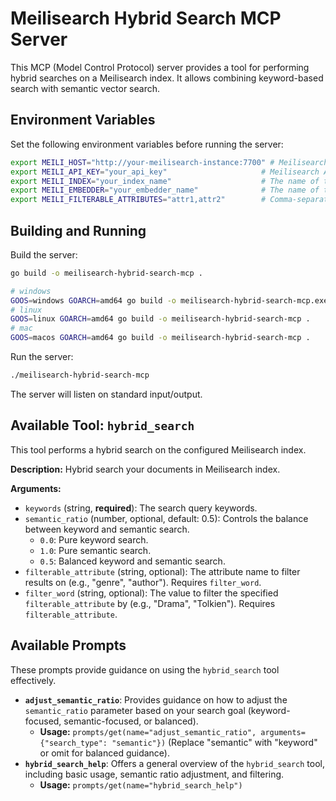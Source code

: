 # Meilisearch Hybrid Search MCP Server

This MCP (Model Control Protocol) server provides a tool for performing hybrid searches on a Meilisearch index. It allows combining keyword-based search with semantic vector search.

## Environment Variables

Set the following environment variables before running the server:

```bash
export MEILI_HOST="http://your-meilisearch-instance:7700" # Meilisearch host URL
export MEILI_API_KEY="your_api_key"                     # Meilisearch API key (if required)
export MEILI_INDEX="your_index_name"                    # The name of the index to search in
export MEILI_EMBEDDER="your_embedder_name"              # The name of the embedder configured in Meilisearch (e.g., 'default', 'myOpenai')
export MEILI_FILTERABLE_ATTRIBUTES="attr1,attr2"        # Comma-separated filterable attributes for AI awareness (from index settings)
```

## Building and Running

Build the server:
```bash
go build -o meilisearch-hybrid-search-mcp .

# windows
GOOS=windows GOARCH=amd64 go build -o meilisearch-hybrid-search-mcp.exe .
# linux
GOOS=linux GOARCH=amd64 go build -o meilisearch-hybrid-search-mcp .
# mac
GOOS=macos GOARCH=amd64 go build -o meilisearch-hybrid-search-mcp .
```

Run the server:
```bash
./meilisearch-hybrid-search-mcp
```
The server will listen on standard input/output.

## Available Tool: `hybrid_search`

This tool performs a hybrid search on the configured Meilisearch index.

**Description:** Hybrid search your documents in Meilisearch index.

**Arguments:**

*   `keywords` (string, **required**): The search query keywords.
*   `semantic_ratio` (number, optional, default: 0.5): Controls the balance between keyword and semantic search.
    *   `0.0`: Pure keyword search.
    *   `1.0`: Pure semantic search.
    *   `0.5`: Balanced keyword and semantic search.
*   `filterable_attribute` (string, optional): The attribute name to filter results on (e.g., "genre", "author"). Requires `filter_word`.
*   `filter_word` (string, optional): The value to filter the specified `filterable_attribute` by (e.g., "Drama", "Tolkien"). Requires `filterable_attribute`.

## Available Prompts

These prompts provide guidance on using the `hybrid_search` tool effectively.

*   **`adjust_semantic_ratio`**: Provides guidance on how to adjust the `semantic_ratio` parameter based on your search goal (keyword-focused, semantic-focused, or balanced).
    *   **Usage:** `prompts/get(name="adjust_semantic_ratio", arguments={"search_type": "semantic"})` (Replace "semantic" with "keyword" or omit for balanced guidance).
*   **`hybrid_search_help`**: Offers a general overview of the `hybrid_search` tool, including basic usage, semantic ratio adjustment, and filtering.
    *   **Usage:** `prompts/get(name="hybrid_search_help")`